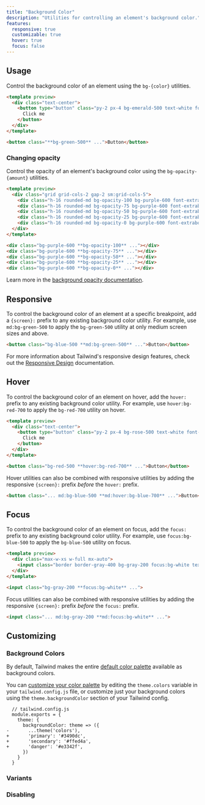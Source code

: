 ```yaml
---
title: "Background Color"
description: "Utilities for controlling an element's background color."
features:
  responsive: true
  customizable: true
  hover: true
  focus: false
---
```


## Usage

Control the background color of an element using the `bg-{color}` utilities.

```html emerald
<template preview>
  <div class="text-center">
    <button type="button" class="py-2 px-4 bg-emerald-500 text-white font-semibold rounded-lg shadow-md focus:outline-none" tabindex="-1">
      Click me
    </button>
  </div>
</template>

<button class="**bg-green-500** ...">Button</button>
```

### Changing opacity

Control the opacity of an element's background color using the `bg-opacity-{amount}` utilities.

```html purple
<template preview>
  <div class="grid grid-cols-2 gap-2 sm:grid-cols-5">
    <div class="h-16 rounded-md bg-opacity-100 bg-purple-600 font-extrabold text-white flex justify-center items-center">100%</div>
    <div class="h-16 rounded-md bg-opacity-75 bg-purple-600 font-extrabold text-white flex justify-center items-center">75%</div>
    <div class="h-16 rounded-md bg-opacity-50 bg-purple-600 font-extrabold text-white flex justify-center items-center">50%</div>
    <div class="h-16 rounded-md bg-opacity-25 bg-purple-600 font-extrabold text-white flex justify-center items-center">25%</div>
    <div class="h-16 rounded-md bg-opacity-0 bg-purple-600 font-extrabold text-white flex justify-center items-center">0%</div>
  </div>
</template>

<div class="bg-purple-600 **bg-opacity-100** ..."></div>
<div class="bg-purple-600 **bg-opacity-75** ..."></div>
<div class="bg-purple-600 **bg-opacity-50** ..."></div>
<div class="bg-purple-600 **bg-opacity-25** ..."></div>
<div class="bg-purple-600 **bg-opacity-0** ..."></div>
```

Learn more in the [background opacity documentation](/docs/background-opacity).

## Responsive

To control the background color of an element at a specific breakpoint, add a `{screen}:` prefix to any existing background color utility. For example, use `md:bg-green-500` to apply the `bg-green-500` utility at only medium screen sizes and above.

```html
<button class="bg-blue-500 **md:bg-green-500** ...">Button</button>
```

For more information about Tailwind's responsive design features, check out the [Responsive Design](/docs/responsive-design) documentation.

## Hover

To control the background color of an element on hover, add the `hover:` prefix to any existing background color utility. For example, use `hover:bg-red-700` to apply the `bg-red-700` utility on hover.

```html rose
<template preview>
  <div class="text-center">
    <button type="button" class="py-2 px-4 bg-rose-500 text-white font-semibold rounded-lg shadow-md hover:bg-rose-700 focus:outline-none" tabindex="-1">
      Click me
    </button>
  </div>
</template>

<button class="bg-red-500 **hover:bg-red-700** ...">Button</button>
```

Hover utilities can also be combined with responsive utilities by adding the responsive `{screen}:` prefix *before* the `hover:` prefix.

```html
<button class="... md:bg-blue-500 **md:hover:bg-blue-700** ...">Button</button>
```

## Focus

To control the background color of an element on focus, add the `focus:` prefix to any existing background color utility. For example, use `focus:bg-blue-500` to apply the `bg-blue-500` utility on focus.

```html amber
<template preview>
  <div class="max-w-xs w-full mx-auto">
    <input class="border border-gray-400 bg-gray-200 focus:bg-white text-gray-900 appearance-none inline-block w-full border rounded py-3 px-4 focus:outline-none" placeholder="Focus me">
  </div>
</template>

<input class="bg-gray-200 **focus:bg-white** ...">
```

Focus utilities can also be combined with responsive utilities by adding the responsive `{screen}:` prefix *before* the `focus:` prefix.

```html
<input class="... md:bg-gray-200 **md:focus:bg-white** ...">
```

## Customizing

### Background Colors

By default, Tailwind makes the entire [default color palette](/docs/customizing-colors#default-color-palette) available as background colors.

You can [customize your color palette](/docs/colors#customizing) by editing the `theme.colors` variable in your `tailwind.config.js` file, or customize just your background colors using the `theme.backgroundColor` section of your Tailwind config.

```diff-js
  // tailwind.config.js
  module.exports = {
    theme: {
      backgroundColor: theme => ({
-       ...theme('colors'),
+       'primary': '#3490dc',
+       'secondary': '#ffed4a',
+       'danger': '#e3342f',
      })
    }
  }
```

### Variants

<Variants plugin="backgroundColor" />

### Disabling

<Disabling plugin="backgroundColor" />

